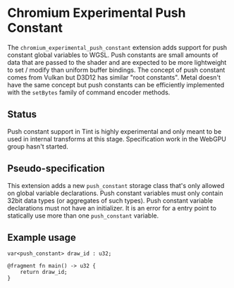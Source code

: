 # Chromium Experimental Push Constant

The `chromium_experimental_push_constant` extension adds support for push constant global variables to WGSL.
Push constants are small amounts of data that are passed to the shader and are expected to be more lightweight to set / modify than uniform buffer bindings.
The concept of push constant comes from Vulkan but D3D12 has similar "root constants".
Metal doesn't have the same concept but push constants can be efficiently implemented with the `setBytes` family of command encoder methods.

## Status

Push constant support in Tint is highly experimental and only meant to be used in internal transforms at this stage.
Specification work in the WebGPU group hasn't started.

## Pseudo-specification

This extension adds a new `push_constant` storage class that's only allowed on global variable declarations.
Push constant variables must only contain 32bit data types (or aggregates of such types).
Push constant variable declarations must not have an initializer.
It is an error for a entry point to statically use more than one `push_constant` variable.

## Example usage

```
var<push_constant> draw_id : u32;

@fragment fn main() -> u32 {
    return draw_id;
}
```

